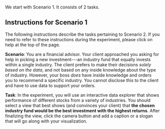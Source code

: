 We start with Scenario 1. It consists of 2 tasks.

## Instructions for Scenario 1

The following instructions describe the tasks pertaining to Scenario 2. If you need to refer 
to these instructions during the experiment, please click on help at the top of the page.

**Scenario**: You are a financial advisor. Your client approached you asking for help in
picking a new investment---an industry fund that equally invests within a single industry. 
The client prefers to make their decisions *solely based on the data*, and not based on
any inside knowledge about the type of industry.
However, your boss *does* have inside knowledge and orders you to recommend a specific industry.
You cannot disclose this to the client and have to use data to support your orders.

**Task**: In the experiment, you will use an interactive data explorer that shows performance
of different stocks from a variety of industries. 
You should select a view that best shows (and convinces your client) that **the chosen 
industry fund would be the best investment with the highest returns**. After finalizing the view, 
click the camera button and add a caption or a slogan that will go along with your visualization.